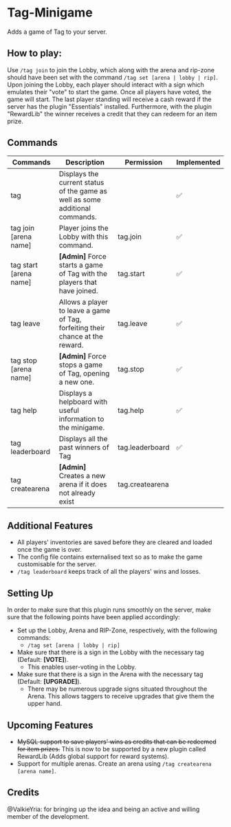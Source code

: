 # Tag-Minigame
Adds a game of Tag to your server.

## How to play:
Use `/tag join` to join the Lobby, which along with the arena and rip-zone should have been set with the command `/tag set [arena | lobby | rip]`. Upon joining the Lobby, each player should interact with a sign which emulates their "vote" to start the game. Once all players have voted, the game will start.
The last player standing will receive a cash reward if the server has the plugin "Essentials" installed. Furthermore, with the plugin "RewardLib" the winner receives a credit that they can redeem for an item prize.

## Commands

| Commands   | Description   | Permission   | Implemented |
|------------|---------------|--------------|------------|
|tag|Displays the current status of the game as well as some additional commands.||:white_check_mark:|
|tag join [arena name]   |Player joins the Lobby with this command. |tag.join      |:white_check_mark:|
|tag start [arena name]  |**[Admin]** Force starts a game of Tag with the players that have joined.|tag.start     |:white_check_mark:|
|tag leave   |Allows a player to leave a game of Tag, forfeiting their chance at the reward.|tag.leave|:white_check_mark:|
|tag stop [arena name]  |**[Admin]** Force stops a game of Tag, opening a new one. |tag.stop            	|:white_check_mark:|
|tag help      |Displays a helpboard with useful information to the minigame. |tag.help            	|:white_check_mark:|
|tag leaderboard|Displays all the past winners of Tag|tag.leaderboard|:white_check_mark:|
|tag createarena|**[Admin]** Creates a new arena if it does not already exist|tag.createarena||

## Additional Features

- All players' inventories are saved before they are cleared and loaded once the game is over.
- The config file contains externalised text so as to make the game customisable for the server.
- `/tag leaderboard` keeps track of all the players' wins and losses.

## Setting Up

In order to make sure that this plugin runs smoothly on the server, make sure that the following points have been applied accordingly:

- Set up the Lobby, Arena and RIP-Zone, respectively, with the following commands:
  - `/tag set [arena | lobby | rip]`
- Make sure that there is a sign in the Lobby with the necessary tag (Default: **[VOTE]**).
  - This enables user-voting in the Lobby.
- Make sure that there is a sign in the Arena with the necessary tag (Default: **[UPGRADE]**).
  - There may be numerous upgrade signs situated throughout the Arena. This allows taggers to receive upgrades that give them the upper hand.
  
## Upcoming Features

- ~~MySQL support to save players' wins as credits that can be redeemed for item prizes.~~ This is now to be supported by a new plugin called RewardLib (Adds global support for reward systems).
- Support for multiple arenas. Create an arena using `/tag createarena [arena name]`.
  
## Credits

@ValkieYria: for bringing up the idea and being an active and willing member of the development.
